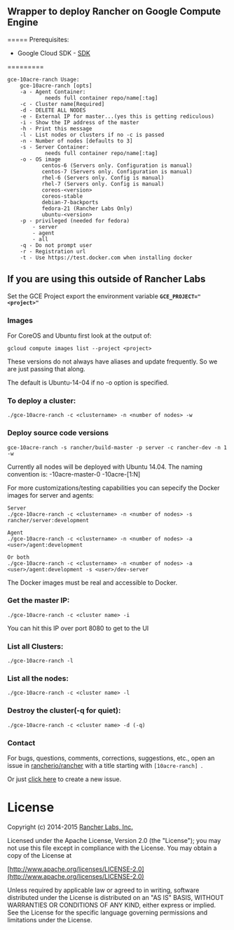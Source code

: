 ## Wrapper to deploy Rancher on Google Compute Engine
=====
Prerequisites:

- Google Cloud SDK - [SDK](https://cloud.google.com/sdk/)

=========
```
gce-10acre-ranch Usage:
    gce-10acre-ranch [opts]
    -a - Agent Container:
            needs full container repo/name[:tag]
    -c - Cluster name[Required]
    -d - DELETE ALL NODES
    -e - External IP for master...(yes this is getting rediculous)
    -i - Show the IP address of the master
    -h - Print this message
    -l - List nodes or clusters if no -c is passed
    -n - Number of nodes [defaults to 3]
    -s - Server Container:
            needs full container repo/name[:tag]
    -o - OS image
           centos-6 (Servers only. Configuration is manual)
           centos-7 (Servers only. Configuration is manual)
           rhel-6 (Servers only. Config is manual)
           rhel-7 (Servers only. Config is manual)
           coreos-<version>
           coreos-stable
           debian-7-backports
           fedora-21 (Rancher Labs Only)
           ubuntu-<version>
    -p - privileged (needed for fedora)
        - server
        - agent
        - all
    -q - Do not prompt user
    -r - Registration url
    -t - Use https://test.docker.com when installing docker
```

## If you are using this outside of Rancher Labs

Set the GCE Project export the environment variable **`GCE_PROJECT="<project>"`**

### Images

For CoreOS and Ubuntu first look at the output of:

`gcloud compute images list --project <project>`

These versions do not always have aliases and update frequently. So we are just passing that along.

The default is Ubuntu-14-04 if no -o option is specified.

### To deploy a cluster:

```
./gce-10acre-ranch -c <clustername> -n <number of nodes> -w
```

### Deploy source code versions
```
gce-10acre-ranch -s rancher/build-master -p server -c rancher-dev -n 1 -w
```

Currently all nodes will be deployed with Ubuntu 14.04. The naming convention is:
<clustername>-10acre-master-0
<clustername>-10acre-[1:N]

For more customizations/testing capabilities you can sepecify the Docker images for server and agents:

```
Server
./gce-10acre-ranch -c <clustername> -n <number of nodes> -s rancher/server:development

Agent
./gce-10acre-ranch -c <clustername> -n <number of nodes> -a <user>/agent:development

Or both
./gce-10acre-ranch -c <clustername> -n <number of nodes> -a <user>/agent:development -s <user>/dev-server
```
The Docker images must be real and accessible to Docker.


### Get the master IP:

```
./gce-10acre-ranch -c <cluster name> -i
```
You can hit this IP over port 8080 to get to the UI

### List all Clusters:

```
./gce-10acre-ranch -l
```
### List all the nodes:

```
./gce-10acre-ranch -c <cluster name> -l
```

### Destroy the cluster(-q for quiet):

```
./gce-10acre-ranch -c <cluster name> -d (-q)
```

### Contact
For bugs, questions, comments, corrections, suggestions, etc., open an issue in [rancherio/rancher](//github.com/rancherio/rancher/issues) with a title starting with `[10acre-ranch] `.

Or just [click here](//github.com/rancherio/rancher/issues/new?title=%5B10acre-ranch%5D%20) to create a new issue.

# License
Copyright (c) 2014-2015 [Rancher Labs, Inc.](http://rancher.com)

Licensed under the Apache License, Version 2.0 (the "License");
you may not use this file except in compliance with the License.
You may obtain a copy of the License at

[http://www.apache.org/licenses/LICENSE-2.0](http://www.apache.org/licenses/LICENSE-2.0)

Unless required by applicable law or agreed to in writing, software
distributed under the License is distributed on an "AS IS" BASIS,
WITHOUT WARRANTIES OR CONDITIONS OF ANY KIND, either express or implied.
See the License for the specific language governing permissions and
limitations under the License.

